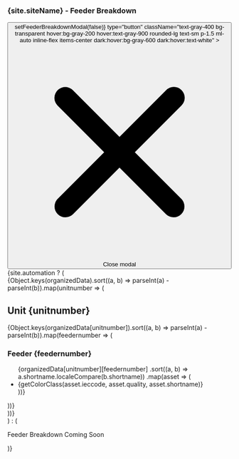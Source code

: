 <div className="flex justify-center m-5">
  <div
    id="defaultModal"
    className="fixed inset-0 z-50 flex items-center justify-center w-full h-full bg-black bg-opacity-50"
  >
    <div className="relative p-4 w-full max-w-2xl h-full md:h-auto">
      <div className="relative p-4 bg-white rounded-lg shadow dark:bg-gray-800 sm:p-5 border border-gray-600">
        <div className="flex justify-between items-center pb-4 mb-4 rounded-t border-b sm:mb-5 dark:border-gray-600">
          <h3 className="inline-flex items-center text-lg font-semibold text-gray-900 dark:text-white">
            {site.siteName} - Feeder Breakdown
          </h3>
          <button
            onClick={() => setFeederBreakdownModal(false)}
            type="button"
            className="text-gray-400 bg-transparent hover:bg-gray-200 hover:text-gray-900 rounded-lg text-sm p-1.5 ml-auto inline-flex items-center dark:hover:bg-gray-600 dark:hover:text-white"
          >
            <svg aria-hidden="true" className="w-5 h-5" fill="currentColor" viewBox="0 0 20 20" xmlns="http://www.w3.org/2000/svg">
              <path fillRule="evenodd" d="M4.293 4.293a1 1 0 011.414 0L10 8.586l4.293-4.293a1 1 0 111.414 1.414L11.414 10l4.293 4.293a1 1 0 01-1.414 1.414L10 11.414l-4.293 4.293a1 1 0 01-1.414-1.414L8.586 10 4.293 5.707a1 1 0 010-1.414z" clipRule="evenodd"></path>
            </svg>
            <span className="sr-only">Close modal</span>
          </button>
        </div>
        {site.automation ? (
          <div className="flex flex-wrap">
            {Object.keys(organizedData).sort((a, b) => parseInt(a) - parseInt(b)).map(unitnumber => (
              <div key={unitnumber} className="m-4 p-4 border border-gray-300 w-full rounded-lg">
                <h2 className="text-lg font-bold dark:text-gray-200 text-black">Unit {unitnumber}</h2>
                <div className="flex overflow-auto">
                  {Object.keys(organizedData[unitnumber]).sort((a, b) => parseInt(a) - parseInt(b)).map(feedernumber => (
                    <div key={feedernumber} className="m-2 p-2 border border-gray-200 flex-none w-40 rounded-lg">
                      <h3 className="text-md font-semibold dark:text-gray-200 text-black">Feeder {feedernumber}</h3>
                      <ul className="list-none pl-0">
                        {organizedData[unitnumber][feedernumber]
                          .sort((a, b) => a.shortname.localeCompare(b.shortname))
                          .map(asset => (
                            <li key={asset.assetid} className="mt-1">
                              {getColorClass(asset.ieccode, asset.quality, asset.shortname)}
                            </li>
                          ))}
                      </ul>
                    </div>
                  ))}
                </div>
              </div>
            ))}
          </div>
        ) : (
          <p className="text-center text-xl dark:text-gray-200 text-black">Feeder Breakdown Coming Soon</p>
        )}
      </div>
    </div>
  </div>
</div>
